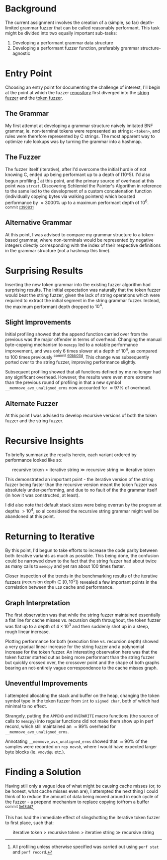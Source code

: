 <script type="text/javascript" id="MathJax-script" async src="https://cdn.jsdelivr.net/npm/mathjax@3/es5/tex-mml-chtml.js"></script>

<script>window.MathJax = { tex: { inlineMath: [['$', '$'], ['\\(', '\\)']] } };</script>

# Background

The current assignment involves the creation of a (simple, so far) depth-limited grammar fuzzer that can be called reasonably performant. This task might be divided into two equally important sub-tasks:

1. Developing a performant grammar data structure
2. Developing a performant fuzzer function, preferably grammar structure-agnostic

# Entry Point

Choosing an entry point for documenting the challenge of interest, I'll begin at the point at which the fuzzer [repository](https://github.com/Positron11/fuzzer) first diverged into the [string fuzzer](https://github.com/Positron11/fuzzer/blob/master/fuzzer.c) and the [token fuzzer](https://github.com/Positron11/fuzzer/blob/alernate-grammar/fuzzer.c).

## The Grammar

My first attempt at developing a grammar structure naively imitated BNF grammar, ie. non-terminal tokens were represented as strings: `<token>`, and rules were therefore represented by C strings. The most apparent way to optimize rule lookups was by turning the grammar into a hashmap.

## The Fuzzer

The fuzzer itself (iterative), after I'd overcome the initial hurdle of not knowing C, ended up being performant up to a depth of \(10^5\). I'd also begun profiling [^1] at this point, and the primary source of overhead at this point was `strcat`. Discovering Schlemiel the Painter's Algorithm in reference to the same led to the development of a custom concatenation function (individually copying bytes via walking pointers) which boosted performance by $\approx 3000\%$ up to a maximum performant depth of $10^6$. <sup>commit [c390831](https://github.com/Positron11/fuzzer/commit/c390831b9e10fb5ee50d4d2bf2fe5e6c81f500f0)</sup>

## Alternative Grammar

At this point, I was advised to compare my grammar structure to a token-based grammar, where non-terminals would be represented by negative integers directly corresponding with the index of their respective definitions in the grammar structure (not a hashmap this time).

# Surprising Results

Inserting the new token grammar into the existing fuzzer algorithm had surprising results. The initial expectation was naturally that the token fuzzer would beat the string fuzzer, given the lack of string operations which were required to extract the initial segment in the string grammar fuzzer. Instead, the maximum performant depth dropped to $10^4$.

## Slight Improvements

Initial profiling showed that the append function carried over from the previous was the major offender in terms of overhead. Changing the manual byte-copying mechanism to `memcpy` led to a notable performance improvement, and was only 6 times slower at a depth of $10^4$, as compared to 100 times previously <sup>commit [60bb03d](https://github.com/Positron11/fuzzer/commit/60bb03dc47388e0d298270b2b5b7184e37ecf26b)</sup>. This change was subsequently ported over to the string fuzzer, improving performance slightly.

Subsequent profiling showed that all functions defined by me no longer had any significant overhead. However, the results were even more extreme than the previous round of profiling in that a new symbol `__memmove_avx_unaligned_erms` now accounted for $\approx 97\%$ of overhead.

## Alternate Fuzzer

At this point I was advised to develop recursive versions of both the token fuzzer and the string fuzzer.

# Recursive Insights

To briefly summarize the results herein, each variant ordered by performance looked like so:

$$\text{recursive token} \gt \text{iterative string} \gg \text{recursive string} \gg \text{iterative token}$$

This demonstrated an important point - the iterative version of the string fuzzer being faster than the recursive version meant the token fuzzer was absolutely under-performing, and due to no fault of the the grammar itself (in how it was constructed, at least).

I did also note that default stack sizes were being overrun by the program at depths $\gt 10^4$, so al considered the recursive string grammar might well be abandoned at this point.

# Returning to Iterative

By this point, I'd begun to take efforts to increase the code parity between both iterative variants as much as possible. This being done, the confusion could be narrowed down to the fact that the string fuzzer had about twice as many calls to `memcpy` and yet ran about 100 times faster.

Closer inspection of the trends in the benchmarking results of the iterative fuzzers ($\text{recursion depth} \in [0,10^5]$) revealed a few important points in the correlation between the `L1D` cache and performance.

## Graph Interpretation

The first observation was that while the string fuzzer maintained essentially a flat line for cache misses vs. recursion depth throughout, the token fuzzer was flat up to a depth of $4 \times 10^3$ and then suddenly shot up in a steep, rough linear increase.

Plotting performance for both (execution time vs. recursion depth) showed a very gradual linear increase for the string fuzzer and a polynomial increase for the token fuzzer. An interesting observation here was that the token fuzzer started out as being more performant than the string fuzzer but quickly crossed over, the crossover point and the shape of both graphs bearing an not-entirely vague correspondence to the cache misses graph.

## Uneventful Improvements

I attempted allocating the stack and buffer on the heap, changing the token symbol type in the token fuzzer from `int` to `signed char`, both of which had minimal to no effect.

Strangely, putting the `APPEND` and `OVERWRITE` macro functions (the source of calls to `memcpy`) into regular functions did not make them show up in perf record, which still maintained an $\approx 99\%$ overhead for `__memmove_avx_unaligned_erms`.

Annotating `__memmove_avx_unaligned_erms` showed that $\approx 90\%$ of the samples were recorded on `rep movsb`, where I would have expected larger byte blocks (ie. `vmovdqu` etc.).

# Finding a Solution

Having still only a vague idea of what might be causing cache misses (or, to be honest, what cache misses even are), I attempted the next thing I could think of to reduce the amount of data being moved around in each cycle of the fuzzer - a prepend mechanism to replace copying to/from a buffer <sup>commit [5ef8dd7](https://github.com/Positron11/fuzzer/commit/5ef8dd771223df9ae0042c2ffbf964f2c715c777)</sup>. 

This has had the immediate effect of slingshotting the iterative token fuzzer to first place, such that: 

$$\text{iterative token} \gt \text{recursive token} \gt \text{iterative string} \gg \text{recursive string}$$

[^1]: All profiling unless otherwise specified was carried out using `perf stat` and `perf record`.
